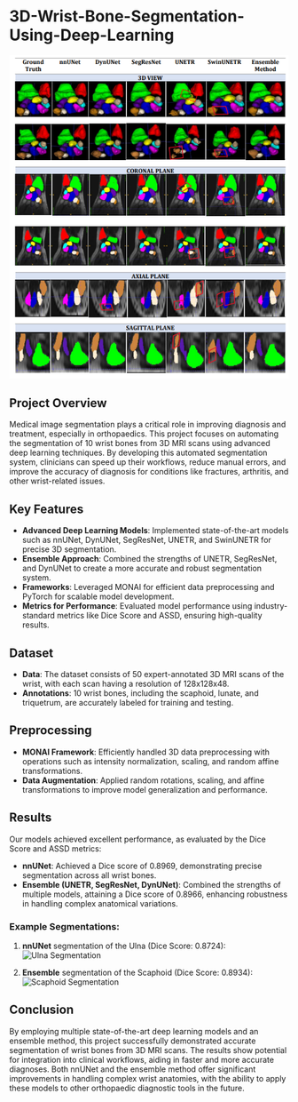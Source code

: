 # 3D-Wrist-Bone-Segmentation-Using-Deep-Learning

![Wrist Bone Segmentation](https://github.com/yashp329/3D-Wrist-Bone-Segmentation-Using-Deep-Learning/blob/main/Dissertation_Results.png)

## Project Overview

Medical image segmentation plays a critical role in improving diagnosis and treatment, especially in orthopaedics. This project focuses on automating the segmentation of 10 wrist bones from 3D MRI scans using advanced deep learning techniques. By developing this automated segmentation system, clinicians can speed up their workflows, reduce manual errors, and improve the accuracy of diagnosis for conditions like fractures, arthritis, and other wrist-related issues.

## Key Features
- **Advanced Deep Learning Models**: Implemented state-of-the-art models such as nnUNet, DynUNet, SegResNet, UNETR, and SwinUNETR for precise 3D segmentation.
- **Ensemble Approach**: Combined the strengths of UNETR, SegResNet, and DynUNet to create a more accurate and robust segmentation system.
- **Frameworks**: Leveraged MONAI for efficient data preprocessing and PyTorch for scalable model development.
- **Metrics for Performance**: Evaluated model performance using industry-standard metrics like Dice Score and ASSD, ensuring high-quality results.

## Dataset
- **Data**: The dataset consists of 50 expert-annotated 3D MRI scans of the wrist, with each scan having a resolution of 128x128x48.
- **Annotations**: 10 wrist bones, including the scaphoid, lunate, and triquetrum, are accurately labeled for training and testing.

## Preprocessing
- **MONAI Framework**: Efficiently handled 3D data preprocessing with operations such as intensity normalization, scaling, and random affine transformations.
- **Data Augmentation**: Applied random rotations, scaling, and affine transformations to improve model generalization and performance.
  
## Results
Our models achieved excellent performance, as evaluated by the Dice Score and ASSD metrics:

- **nnUNet**: Achieved a Dice score of 0.8969, demonstrating precise segmentation across all wrist bones.
- **Ensemble (UNETR, SegResNet, DynUNet)**: Combined the strengths of multiple models, attaining a Dice score of 0.8966, enhancing robustness in handling complex anatomical variations.

### Example Segmentations:
1. **nnUNet** segmentation of the Ulna (Dice Score: 0.8724):  
   ![Ulna Segmentation](./images/ulna_segmentation.png)

2. **Ensemble** segmentation of the Scaphoid (Dice Score: 0.8934):  
   ![Scaphoid Segmentation](./images/scaphoid_segmentation.png)

## Conclusion
By employing multiple state-of-the-art deep learning models and an ensemble method, this project successfully demonstrated accurate segmentation of wrist bones from 3D MRI scans. The results show potential for integration into clinical workflows, aiding in faster and more accurate diagnoses. Both nnUNet and the ensemble method offer significant improvements in handling complex wrist anatomies, with the ability to apply these models to other orthopaedic diagnostic tools in the future.
